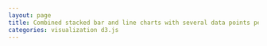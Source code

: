 ```yaml
---
layout: page
title: Combined stacked bar and line charts with several data points per category
categories: visualization d3.js
---
```

<div>
	<style>
			/* tell the SVG path to be a thin blue line without any area fill */
			path {
				stroke: #333;
				stroke-width: 2;
				fill: none;
			}
			
			.axis {
			  shape-rendering: crispEdges;
			}
 
			.x.axis line {
			  stroke: lightgrey;
			}
 
			.x.axis .minor {
			  stroke-opacity: .5;
			}
 
			.x.axis path {
			  display: none;
			}
 
			.y.axis line, .y.axis path {
			  fill: none;
			  stroke: #000;
			  stroke-width:1;
			}

			#graph {
				width: 100%;
			}

		</style>
 
 	<div id="graph" class="aGraph"></div>

	<script src="//d3js.org/d3.v3.min.js" charset="utf-8"></script>
	<script type="text/javascript" src="/assets/javascripts/gallery/stockchart.js"></script>

	<script>	
		var half=
		{ "buffer": [
		  [
		      { "x": 0, "y": 300 },
		      { "x": 1, "y": 300 },
		      { "x": 2, "y": 300 },
		      { "x": 3, "y": 200 },
		      { "x": 4, "y": 200 },
		      { "x": 5, "y": 267 }
		  ],
		  [
		      { "x": 0, "y": 300 },
		      { "x": 1, "y": 300 },
		      { "x": 2, "y": 300 },
		      { "x": 3, "y": 200 },
		      { "x": 4, "y": 200 },
		      { "x": 5, "y": 267 }
		  ],
		  [
		      { "x": 0, "y": 300 },
		      { "x": 1, "y": 300 },
		      { "x": 2, "y": 300 },
		      { "x": 3, "y": 200 },
		      { "x": 4, "y": 200 },
		      { "x": 5, "y": 267 }
		  ]
		], 
		"data": [900, 800, 720, 580, 340, 330, 710],
		"tickValues1": ['Jan', 'Feb', 'Mar', 'Apr', 'May', 'Jun']
	};
	
	var year=
		{ "buffer": [
		  [
		      { "x": 0, "y": 600 },
		      { "x": 1, "y": 600 },
		      { "x": 2, "y": 800 },
		      { "x": 3, "y": 800 },
		      { "x": 4, "y": 800 },
		      { "x": 5, "y": 533 },
		      { "x": 6, "y": 533 },
		      { "x": 7, "y": 710 },
		      { "x": 8, "y": 710 },
		      { "x": 9, "y": 473 },
		      { "x": 10, "y": 473 },
		      { "x": 11, "y": 315 }
		  ],
		  [
		      { "x": 0, "y": 600 },
		      { "x": 1, "y": 600 },
		      { "x": 2, "y": 800 },
		      { "x": 3, "y": 800 },
		      { "x": 4, "y": 800 },
		      { "x": 5, "y": 533 },
		      { "x": 6, "y": 533 },
		      { "x": 7, "y": 710 },
		      { "x": 8, "y": 710 },
		      { "x": 9, "y": 473 },
		      { "x": 10, "y": 473 },
		      { "x": 11, "y": 315 }
		  ],
		  [
		      { "x": 0, "y": 600 },
		      { "x": 1, "y": 600 },
		      { "x": 2, "y": 800 },
		      { "x": 3, "y": 800 },
		      { "x": 4, "y": 800 },
		      { "x": 5, "y": 533 },
		      { "x": 6, "y": 533 },
		      { "x": 7, "y": 710 },
		      { "x": 8, "y": 710 },
		      { "x": 9, "y": 473 },
		      { "x": 10, "y": 473 },
		      { "x": 11, "y": 315 }
		  ]
		], 
		"data": [1800, 1200, 1000, 2100, 1900, 1700, 1400, 900, 800, 1600, 1500, 950, 800, 750],
		"tickValues1": ['Jan', 'Feb', 'Mar', 'Apr', 'May', 'Jun', 'Jul', 'Aug', 'Sep', 'Oct', 'Nov', 'Dec']
	};
		var week=
		{ "buffer": [
		  [
		      { "x": 0, "y": 120 },
		      { "x": 1, "y": 80 },
		      { "x": 2, "y": 80 },
		      { "x": 3, "y": 54 },
		      { "x": 4, "y": 54 },
		      { "x": 5, "y": 72 },
		      { "x": 6, "y": 72 }
		  ],
		  [
		      { "x": 0, "y": 120 },
		      { "x": 1, "y": 80 },
		      { "x": 2, "y": 80 },
		      { "x": 3, "y": 54 },
		      { "x": 4, "y": 54 },
		      { "x": 5, "y": 72 },
		      { "x": 6, "y": 72 }
		  ],
		  [
		      { "x": 0, "y": 120 },
		      { "x": 1, "y": 80 },
		      { "x": 2, "y": 80 },
		      { "x": 3, "y": 54 },
		      { "x": 4, "y": 54 },
		      { "x": 5, "y": 72 },
		      { "x": 6, "y": 72 }
		  ]
		], 
		"data": [360, 200, 180, 100, 90, 85, 210, 185],
		"tickValues1": ['Mon', 'Tue', 'Wed', 'Thu', 'Fri', 'Sat', 'Sun']
	};

		
		function change2 (json){
			superChart(json);
		}

		
		drawChart("graph",week);
	</script>
	<div style="clear:both;"></div>
 <button onclick="change2(week);">Week</button>
 <button onclick="change2(half);">Half</button>
 <button onclick="change2(year);">Year</button>
		
</div>
